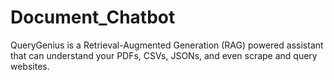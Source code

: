 # Document_Chatbot
QueryGenius is a Retrieval-Augmented Generation (RAG) powered assistant that can understand your PDFs, CSVs, JSONs, and even scrape and query websites.
